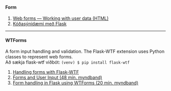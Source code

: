#### Form 
1. [Web forms — Working with user data (HTML)](https://developer.mozilla.org/en-US/docs/Learn/Forms)
1. [Kóðasýnidæmi með Flask](/FORM/)
<!-- 1. [flask.Request](https://tedboy.github.io/flask/generated/generated/flask.Request.html) -->
 
---

#### WTForms 
A form input handling and validation. The Flask-WTF extension uses Python classes to represent web forms. <br>
Að sækja flask-wtf viðbót: `(venv) $ pip install flask-wtf`

1. [Handling forms with Flask-WTF](http://exploreflask.com/en/latest/forms.html)
1. [Forms and User Input (48 mín. myndband)](https://www.youtube.com/watch?v=UIJKdCIEXUQ)
1. [Form handling in Flask using WTForms (20 mín. myndband)](https://www.youtube.com/watch?v=eu0tg4vgFr4)

<!--
* [The Flask Mega-Tutorial Part III: Web Forms](https://blog.miguelgrinberg.com/post/the-flask-mega-tutorial-part-iii-web-forms)
-->